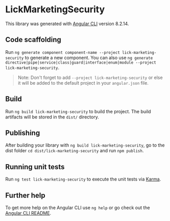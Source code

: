 # LickMarketingSecurity

This library was generated with [Angular CLI](https://github.com/angular/angular-cli) version 8.2.14.

## Code scaffolding

Run `ng generate component component-name --project lick-marketing-security` to generate a new component. You can also use `ng generate directive|pipe|service|class|guard|interface|enum|module --project lick-marketing-security`.
> Note: Don't forget to add `--project lick-marketing-security` or else it will be added to the default project in your `angular.json` file. 

## Build

Run `ng build lick-marketing-security` to build the project. The build artifacts will be stored in the `dist/` directory.

## Publishing

After building your library with `ng build lick-marketing-security`, go to the dist folder `cd dist/lick-marketing-security` and run `npm publish`.

## Running unit tests

Run `ng test lick-marketing-security` to execute the unit tests via [Karma](https://karma-runner.github.io).

## Further help

To get more help on the Angular CLI use `ng help` or go check out the [Angular CLI README](https://github.com/angular/angular-cli/blob/master/README.md).
